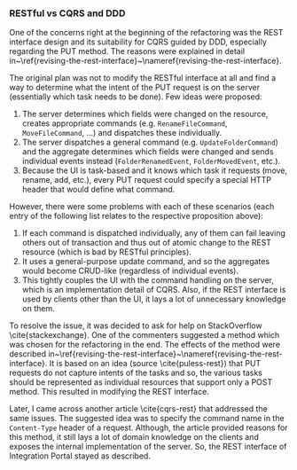
### RESTful vs CQRS and DDD

One of the concerns right at the beginning of the refactoring was the REST interface design and its suitability for CQRS guided by DDD, especially regarding the PUT method. The reasons were explained in detail in~\ref{revising-the-rest-interface}~\nameref{revising-the-rest-interface}. 

The original plan was not to modify the RESTful interface at all and find a way to determine what the intent of the PUT request is on the server (essentially which task needs to be done). Few ideas were proposed:

1. The server determines which fields were changed on the resource, creates appropriate commands (e.g. `RenameFileCommand`, `MoveFileCommand`, ...) and dispatches these individually. 
2. The server dispatches a general command (e.g. `UpdateFolderCommand`) and the aggregate determines which fields were changed and sends individual events instead (`FolderRenamedEvent`, `FolderMovedEvent`, etc.).
3. Because the UI is task-based and it knows which task it requests (move, rename, add, etc.), every PUT request could specify a special HTTP header that would define what command.

However, there were some problems with each of these scenarios (each entry of the following list relates to the respective proposition above):

1. If each command is dispatched individually, any of them can fail leaving others out of transaction and thus out of atomic change to the REST resource (which is bad by RESTful principles).
2. It uses a general-purpose update command, and so the aggregates would become CRUD-like (regardless of individual events).
3. This tightly couples the UI with the command handling on the server, which is an implementation detail of CQRS. Also, if the REST interface is used by clients other than the UI, it lays a lot of unnecessary knowledge on them.

To resolve the issue, it was decided to ask for help on StackOverflow \cite{stackexchange}. One of the commenters suggested a method which was chosen for the refactoring in the end. The effects of the method were described in~\ref{revising-the-rest-interface}~\nameref{revising-the-rest-interface}. It is based on an idea (source \cite{puless-rest}) that PUT requests do not capture intents of the tasks and so, the various tasks should be represented as individual resources that support only a POST method. This resulted in modifying the REST interface.

Later, I came across another article \cite{cqrs-rest} that addressed the same issues. The suggested idea was to specify the command name in the `Content-Type` header of a request. Although, the article provided reasons for this method, it still lays a lot of domain knowledge on the clients and exposes the internal implementation of the server. So, the REST interface of Integration Portal stayed as described.

